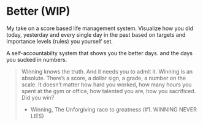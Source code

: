 # Better (WIP)

My take on a score based life management system. Visualize how you did today, yesterday and every single day in the past based on targets and importance levels (rules) you yourself set.

A self-accountabilty system that shows you the better days. and the days you sucked in numbers.

> Winning knows the truth. And it needs you to admit it.
> Winning is an absolute. There’s a score, a dollar sign, a grade, a number on the scale. 
> It doesn’t matter how hard you worked, how many hours you spent at the gym or office, how talented you are, how you sacrificed. Did you win?
> - Winning, The Unforgiving race to greatness (#1. WINNING NEVER LIES)
